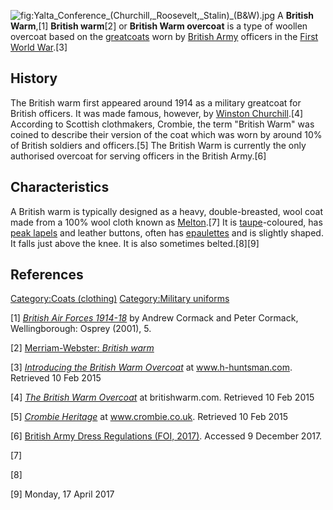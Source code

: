 ![](Yalta_Conference_(Churchill,_Roosevelt,_Stalin)_(B&W).jpg "fig:Yalta_Conference_(Churchill,_Roosevelt,_Stalin)_(B&W).jpg")
A **British Warm**,[1] **British warm**[2] or **British Warm overcoat**
is a type of woollen overcoat based on the
[greatcoats](greatcoat "wikilink") worn by [British
Army](British_Army "wikilink") officers in the [First World
War](First_World_War "wikilink").[3]

## History

The British warm first appeared around 1914 as a military greatcoat for
British officers. It was made famous, however, by [Winston
Churchill](Winston_Churchill "wikilink").[4] According to Scottish
clothmakers, Crombie, the term "British Warm" was coined to describe
their version of the coat which was worn by around 10% of British
soldiers and officers.[5] The British Warm is currently the only
authorised overcoat for serving officers in the British Army.[6]

## Characteristics

A British warm is typically designed as a heavy, double-breasted, wool
coat made from a 100% wool cloth known as
[Melton](Melton_(cloth) "wikilink").[7] It is
[taupe](taupe "wikilink")-coloured, has [peak
lapels](peak_lapel "wikilink") and leather buttons, often has
[epaulettes](epaulette "wikilink") and is slightly shaped. It falls just
above the knee. It is also sometimes belted.[8][9]

## References

[Category:Coats (clothing)](Category:Coats_(clothing) "wikilink")
[Category:Military uniforms](Category:Military_uniforms "wikilink")

[1] [*British Air Forces
1914-18*](https://books.google.co.uk/books?id=iSTFd81g5zAC&pg=PA5&dq=%22British+Warm%22&hl=en&sa=X&ei=TxgVVaCjN8XYasz0gdAD&ved=0CCYQ6AEwAA#v=onepage&q=%22British%20Warm%22&f=false)
by Andrew Cormack and Peter Cormack, Wellingborough: Osprey (2001), 5.

[2] [Merriam-Webster: *British
warm*](http://www.merriam-webster.com/dictionary/british%20warm)

[3] [*Introducing the British Warm
Overcoat*](http://www.h-huntsman.com/blog/introducing-the-british-warm-overcoat)
at www.h-huntsman.com. Retrieved 10 Feb 2015

[4] [*The British Warm Overcoat*](http://britishwarm.com/) at
britishwarm.com. Retrieved 10 Feb 2015

[5] [*Crombie Heritage*](http://www.crombie.co.uk/heritage/) at
www.crombie.co.uk. Retrieved 10 Feb 2015

[6] [British Army Dress Regulations (FOI,
2017)](https://www.gov.uk/government/uploads/system/uploads/attachment_data/file/626107/2017-03109.pdf).
Accessed 9 December 2017.

[7]

[8]

[9] Monday, 17 April 2017
